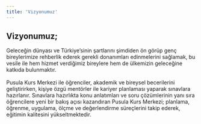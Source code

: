 ```yaml
---
title: 'Vizyonumuz'
---
```


## Vizyonumuz;

Geleceğin dünyası ve Türkiye’sinin şartlarını şimdiden ön görüp genç bireylerimize rehberlik ederek gerekli donanımları edinmelerini sağlamak, bu vesile ile hem hizmet verdiğimiz bireylere hem de ülkemizin geleceğine katkıda bulunmaktır.
<br /><br />
Pusula Kurs Merkezi ile öğrenciler, akademik ve bireysel becerilerini geliştirirken, kişiye özgü mentörler ile kariyer planlaması yaparak sınavlara hazırlanır. Sınavlara hazırlıkta konu anlatımları ve soru çözümlerinin yanı sıra öğrencilere yeni bir bakış açısı kazandıran Pusula Kurs Merkezi; planlama, öğrenme, uygulama, ölçme ve değerlendirme süreçlerini takip ederek, eğitimin kalitesini yükseltmektedir.
